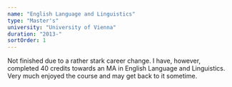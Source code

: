 ```yaml
---
name: "English Language and Linguistics"
type: "Master's"
university: "University of Vienna"
duration: "2013-"
sortOrder: 1
---
```


Not finished due to a rather stark career change. I have, however, completed 40 credits towards an MA in English Language and Linguistics. Very much enjoyed the course and may get back to it sometime.
